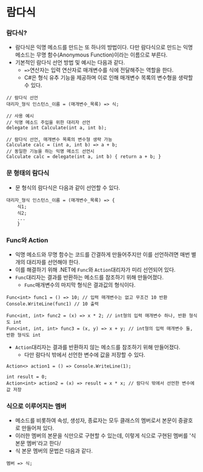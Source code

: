 # 람다식

### 람다식?
 - 람다식은 익명 메소드를 만드는 또 하나의 방법이다. 다만 람다식으로 만드는 익명 메소드는 무명 함수(Anonymous Function)이라는 이름으로 부른다.
 - 기본적인 람다식 선언 방법 및 예시는 다음과 같다.
   - `=>`연산자는 입력 연산자로 매개변수를 식에 전달해주는 역할을 한다.
   - C#은 형식 유추 기능을 제공하며 이로 인해 매개변수 목록의 변수형을 생략할 수 있다.
```
// 람다식 선언
대리자_형식 인스턴스_이름 = (매개변수_목록) => 식;

// 사용 예시
// 익명 메소드 주입을 위한 대리자 선언
delegate int Calculate(int a, int b);

// 람다식 선언, 매개변수 목록의 변수형 생략 가능
Calculate calc = (int a, int b) => a + b;
// 동일한 기능을 하는 익명 메소드 선언시
Calculate calc = delegate(int a, int b) { return a + b; }
```

### 문 형태의 람다식
 - 문 형식의 람다식은 다음과 같이 선언할 수 있다.
```
대리자_형식 인스턴스_이름 = (매개변수_목록) => {
    식1;
    식2;
    ...
    }
```

### Func와 Action
 - 익명 메소드와 무명 함수는 코드를 간결하게 만들어주지만 이를 선언하려면 매번 별개의 대리자를 선언해야 한다.
 - 이를 해결하기 위해 .NET에 `Func`와 `Action`대리자가 미리 선언되어 있다.
 - `Func`대리자는 결과를 반환하는 메소드를 참조하기 위해 만들어졌다.
   - `Func`매개변수의 마지막 형식은 결과값의 형식이다.
```
Func<int> func1 = () => 10; // 입력 매개변수는 없고 무조건 10 반환
Console.WriteLine(func1) // 10 출력

Func<int, int> func2 = (x) => x * 2; // int형의 입력 매개변수 하나, 반환 형식도 int
Func<int, int, int> func3 = (x, y) => x + y; // int형의 입력 매개변수 둘, 반환 형식도 int
```
 - `Action`대리자는 결과를 반환하지 않는 메소드를 참조하기 위해 만들어졌다.
   - 다만 람다식 밖에서 선언한 변수에 값을 저장할 수 있다.
```
Action<> action1 = () => Console.WriteLine(1);

int result = 0;
Action<int> action2 = (x) => result = x * x; // 람다식 밖에서 선언한 변수에 값 저장
```

### 식으로 이루어지는 멤버
 - 메소드를 비롯하여 속성, 생성자, 종료자는 모두 클래스의 멤버로서 본문이 중괄호로 만들어져 있다.
 - 이러한 멤버의 본문을 식만으로 구현할 수 있는데, 이렇게 식으로 구현된 멤버를 '식 본문 멤버'라고 한다/
 - 식 본문 멤버의 문법은 다음과 같다.
```
멤버 => 식;
```